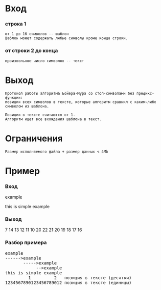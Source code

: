 # Вход
### строка 1
	от 1 до 16 символов -- шаблон
	Шаблон может содержать любые символы кроме конца строки.

### от строки 2 до конца
	произвольное число символов -- текст

# Выход
	Протокол работы алгоритма Бойера-Мура со стоп-символами без префикс-функции:
	позиции всех символов в тексте, которые алгоритм сравнил с каким-либо символом из шаблона.

	Позиции в тексте считаются от 1.
	Алгоритм ищет все вхождения шаблона в текст.

# Ограничения
	Размер исполняемого файла + размер данных < 4Mb

# Пример
### Вход
example

this is simple example

### Выход
7 14 13 12 11 10 20 22 21 20 19 18 17 16

### Разбор примера
<pre>
example
------>example
       ----->example
            -->example
this is simple example
         1         2   позиция в тексте (десятки)
1234567890123456789012 позиция в тексте (единицы)
</pre>
